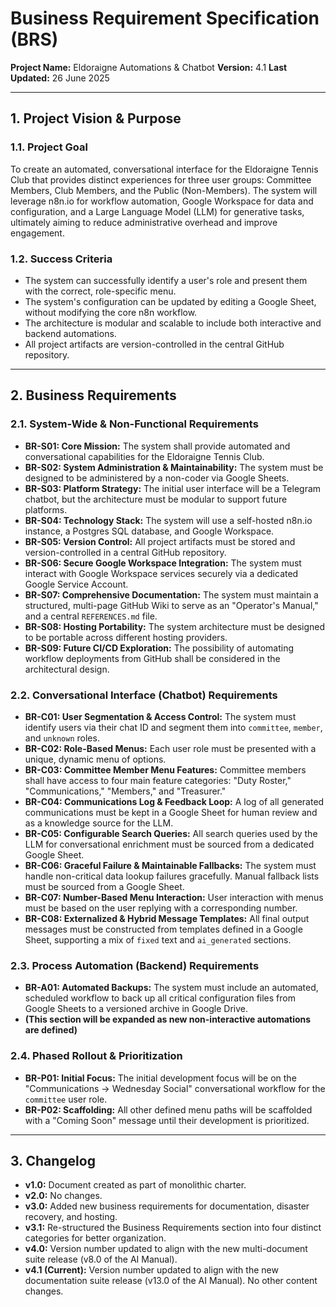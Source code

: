 # Business Requirement Specification (BRS)

**Project Name:** Eldoraigne Automations & Chatbot
**Version:** 4.1
**Last Updated:** 26 June 2025

---

## 1. Project Vision & Purpose

### 1.1. Project Goal
To create an automated, conversational interface for the Eldoraigne Tennis Club that provides distinct experiences for three user groups: Committee Members, Club Members, and the Public (Non-Members). The system will leverage n8n.io for workflow automation, Google Workspace for data and configuration, and a Large Language Model (LLM) for generative tasks, ultimately aiming to reduce administrative overhead and improve engagement.

### 1.2. Success Criteria
- The system can successfully identify a user's role and present them with the correct, role-specific menu.
- The system's configuration can be updated by editing a Google Sheet, without modifying the core n8n workflow.
- The architecture is modular and scalable to include both interactive and backend automations.
- All project artifacts are version-controlled in the central GitHub repository.

---

## 2. Business Requirements

### 2.1. System-Wide & Non-Functional Requirements
- **BR-S01: Core Mission:** The system shall provide automated and conversational capabilities for the Eldoraigne Tennis Club.
- **BR-S02: System Administration & Maintainability:** The system must be designed to be administered by a non-coder via Google Sheets.
- **BR-S03: Platform Strategy:** The initial user interface will be a Telegram chatbot, but the architecture must be modular to support future platforms.
- **BR-S04: Technology Stack:** The system will use a self-hosted n8n.io instance, a Postgres SQL database, and Google Workspace.
- **BR-S05: Version Control:** All project artifacts must be stored and version-controlled in a central GitHub repository.
- **BR-S06: Secure Google Workspace Integration:** The system must interact with Google Workspace services securely via a dedicated Google Service Account.
- **BR-S07: Comprehensive Documentation:** The system must maintain a structured, multi-page GitHub Wiki to serve as an "Operator's Manual," and a central `REFERENCES.md` file.
- **BR-S08: Hosting Portability:** The system architecture must be designed to be portable across different hosting providers.
- **BR-S09: Future CI/CD Exploration:** The possibility of automating workflow deployments from GitHub shall be considered in the architectural design.

### 2.2. Conversational Interface (Chatbot) Requirements
- **BR-C01: User Segmentation & Access Control:** The system must identify users via their chat ID and segment them into `committee`, `member`, and `unknown` roles.
- **BR-C02: Role-Based Menus:** Each user role must be presented with a unique, dynamic menu of options.
- **BR-C03: Committee Member Menu Features:** Committee members shall have access to four main feature categories: "Duty Roster," "Communications," "Members," and "Treasurer."
- **BR-C04: Communications Log & Feedback Loop:** A log of all generated communications must be kept in a Google Sheet for human review and as a knowledge source for the LLM.
- **BR-C05: Configurable Search Queries:** All search queries used by the LLM for conversational enrichment must be sourced from a dedicated Google Sheet.
- **BR-C06: Graceful Failure & Maintainable Fallbacks:** The system must handle non-critical data lookup failures gracefully. Manual fallback lists must be sourced from a Google Sheet.
- **BR-C07: Number-Based Menu Interaction:** User interaction with menus must be based on the user replying with a corresponding number.
- **BR-C08: Externalized & Hybrid Message Templates:** All final output messages must be constructed from templates defined in a Google Sheet, supporting a mix of `fixed` text and `ai_generated` sections.

### 2.3. Process Automation (Backend) Requirements
- **BR-A01: Automated Backups:** The system must include an automated, scheduled workflow to back up all critical configuration files from Google Sheets to a versioned archive in Google Drive.
- **(This section will be expanded as new non-interactive automations are defined)**

### 2.4. Phased Rollout & Prioritization
- **BR-P01: Initial Focus:** The initial development focus will be on the "Communications -> Wednesday Social" conversational workflow for the `committee` user role.
- **BR-P02: Scaffolding:** All other defined menu paths will be scaffolded with a "Coming Soon" message until their development is prioritized.

---

## 3. Changelog
- **v1.0:** Document created as part of monolithic charter.
- **v2.0:** No changes.
- **v3.0:** Added new business requirements for documentation, disaster recovery, and hosting.
- **v3.1:** Re-structured the Business Requirements section into four distinct categories for better organization.
- **v4.0:** Version number updated to align with the new multi-document suite release (v8.0 of the AI Manual).
- **v4.1 (Current):** Version number updated to align with the new documentation suite release (v13.0 of the AI Manual). No other content changes.

